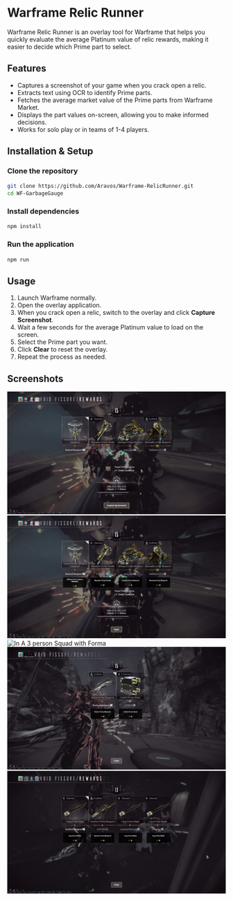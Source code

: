 # Warframe Relic Runner

Warframe Relic Runner is an overlay tool for Warframe that helps you quickly evaluate the average Platinum value of relic rewards, making it easier to decide which Prime part to select.

## Features
- Captures a screenshot of your game when you crack open a relic.
- Extracts text using OCR to identify Prime parts.
- Fetches the average market value of the Prime parts from Warframe Market.
- Displays the part values on-screen, allowing you to make informed decisions.
- Works for solo play or in teams of 1-4 players.

## Installation & Setup
### Clone the repository
```sh
git clone https://github.com/Aravos/Warframe-RelicRunner.git
cd WF-GarbageGauge
```

### Install dependencies
```sh
npm install
```

### Run the application
```sh
npm run
```

## Usage
1. Launch Warframe normally.
2. Open the overlay application.
3. When you crack open a relic, switch to the overlay and click **Capture Screenshot**.
4. Wait a few seconds for the average Platinum value to load on the screen.
5. Select the Prime part you want.
6. Click **Clear** to reset the overlay.
7. Repeat the process as needed.

## Screenshots
![Overlay Example](screenshots/overlay-example.png)
![Prime Part Selection](screenshots/prime-selection.png)
![In A 3 person Squad with Forma](screenshots/3squad-forma.png)
![2 person Squad](screenshots/2squad.png)
![Duplicates](screenshots/duplicates.png)
